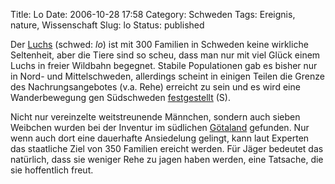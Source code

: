 Title: Lo
Date: 2006-10-28 17:58
Category: Schweden
Tags: Ereignis, nature, Wissenschaft
Slug: lo
Status: published

Der [Luchs](http://de.wikipedia.org/wiki/Eurasischer_Luchs) (schwed:
*lo*) ist mit 300 Familien in Schweden keine wirkliche Seltenheit, aber
die Tiere sind so scheu, dass man nur mit viel Glück einem Luchs in
freier Wildbahn begegnet. Stabile Populationen gab es bisher nur in
Nord- und Mittelschweden, allerdings scheint in einigen Teilen die
Grenze des Nachrungsangebotes (v.a. Rehe) erreicht zu sein und es wird
eine Wanderbewegung gen Südschweden
[festgestellt](http://www.sr.se/cgi-bin/p1/program/artikel.asp?ProgramID=406&nyheter=1&Artikel=991907)
(S).

Nicht nur vereinzelte weitstreunende Männchen, sondern auch sieben
Weibchen wurden bei der Inventur im südlichen
[Götaland](http://de.wikipedia.org/wiki/G%C3%B6taland) gefunden. Nur
wenn auch dort eine dauerhafte Ansiedelung gelingt, kann laut Experten
das staatliche Ziel von 350 Familien ereicht werden. Für Jäger bedeutet
das natürlich, dass sie weniger Rehe zu jagen haben werden, eine
Tatsache, die sie hoffentlich freut.

